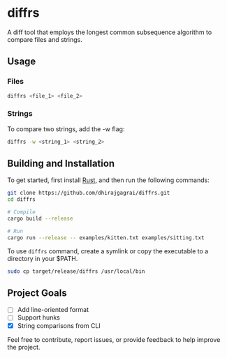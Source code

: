 # diffrs
A diff tool that employs the longest common subsequence algorithm to compare files and strings.

## Usage

### Files
```bash
diffrs <file_1> <file_2>
```

### Strings
To compare two strings, add the -w flag:
```bash
diffrs -w <string_1> <string_2>
```

## Building and Installation
To get started, first install [Rust](https://www.rust-lang.org/tools/install), and then run the following commands:
```bash
git clone https://github.com/dhirajgagrai/diffrs.git
cd diffrs 

# Compile
cargo build --release

# Run
cargo run --release -- examples/kitten.txt examples/sitting.txt
```

To use `diffrs` command, create a symlink or copy the executable to a directory in your $PATH.
```bash
sudo cp target/release/diffrs /usr/local/bin
```

## Project Goals
- [ ] Add line-oriented format
- [ ] Support hunks
- [x] String comparisons from CLI

Feel free to contribute, report issues, or provide feedback to help improve the project.
